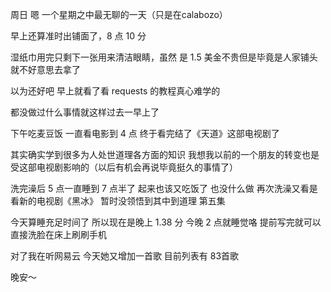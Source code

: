 周日 嗯 一个星期之中最无聊的一天（只是在calabozo）

早上还算准时出铺面了，8 点 10 分

湿纸巾用完只剩下一张用来清洁眼睛，虽然 是 1.5 美金不贵但是毕竟是人家铺头就不好意思去拿了

以为还好吧 早上就看了看 requests 的教程真心难学的

都没做过什么事情就这样过去一早上了

下午吃麦豆饭 一直看电影到 4 点 终于看完结了《天道》这部电视剧了

其实确实学到很多为人处世道理各方面的知识 我想我以前的一个朋友的转变也是受这部电视剧影响的（以后有机会再说毕竟挺久的事情了）

洗完澡后 5 点一直睡到 7 点半了 起来也该又吃饭了 也没什么做 再次洗澡又看是看新的电视剧《黑冰》 暂时没领悟到其中到道理 第五集

今天算睡充足时间了 所以现在是晚上 1.38 分 今晚 2 点就睡觉咯 提前写完就可以直接洗脸在床上刷刷手机

对了我在听网易云 今天她又增加一首歌 目前列表有 83首歌



晚安～
